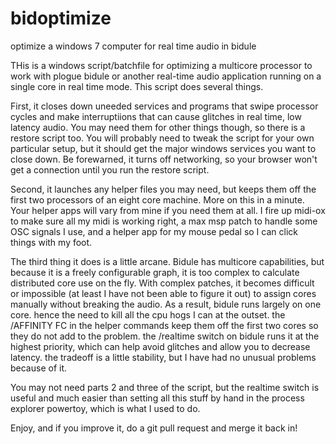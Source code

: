 # bidoptimize
optimize a windows 7 computer for real time audio in bidule

THis is a windows script/batchfile for optimizing a multicore processor to work with plogue bidule or another real-time audio application running on a single core in real time mode.  This script does several things.  

First, it closes down uneeded services and programs that swipe processor cycles and make interruptiions that can cause glitches in real time, low latency audio.  You may need them for other things though, so there is a restore script too.  You will probably need to tweak the script for your own particular setup, but it should get the major windows services you want to close down.  Be forewarned, it turns off networking, so your browser won't get a connection until you run the restore script.

Second, it launches any helper files you may need, but keeps them off the first two processors of an eight core machine.  More on this in a minute.  Your helper apps will vary from mine if you need them at all.  I fire up midi-ox to make sure all my midi is working right, a max msp patch to handle some OSC signals I use, and a helper app for my mouse pedal so I can click things with my foot.  

The third thing it does is a little arcane.  Bidule has multicore capabilities, but because it is a freely configurable graph, it is too complex to calculate distributed core use on the fly.  With complex patches, it becomes difficult or impossible (at least I have not been able to figure it out) to assign cores manually without breaking the audio.  As a result, bidule runs largely on one core.  hence the need to kill all the cpu hogs I can at the outset.  the /AFFINITY FC in the helper commands keep them off the first two cores so they do not add to the problem.  the /realtime switch on bidule runs it at the highest priority, which can help avoid glitches and allow you to decrease latency.  the tradeoff is a little stability, but I have had no unusual problems because of it.  

You may not need parts 2 and three of the script, but the realtime switch is useful and much easier than setting all this stuff by hand in the process explorer powertoy, which is what I used to do.

Enjoy, and if you improve it, do a git pull request and merge it back in!

